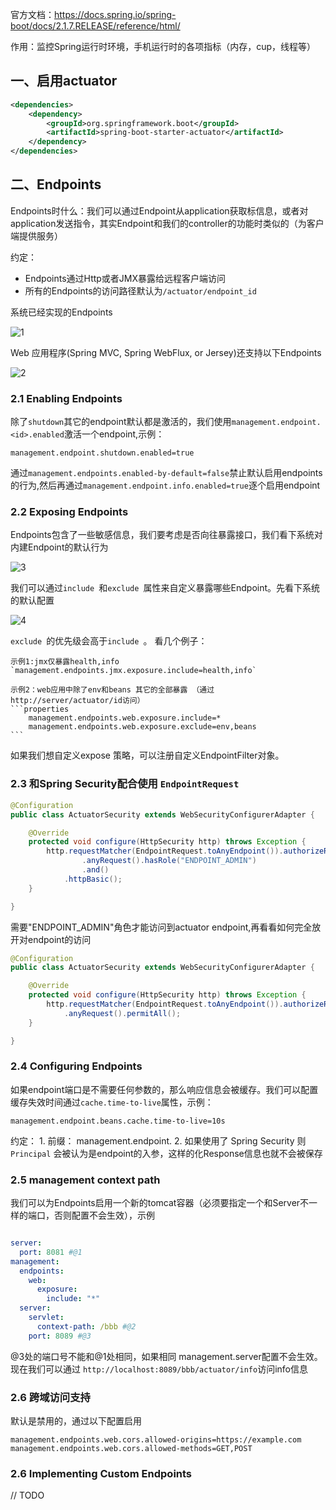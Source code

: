 官方文档：https://docs.spring.io/spring-boot/docs/2.1.7.RELEASE/reference/html/

作用：监控Spring运行时环境，手机运行时的各项指标（内存，cup，线程等）


## 一、启用actuator

```xml
<dependencies>
	<dependency>
		<groupId>org.springframework.boot</groupId>
		<artifactId>spring-boot-starter-actuator</artifactId>
	</dependency>
</dependencies>
```

## 二、Endpoints

Endpoints时什么：我们可以通过Endpoint从application获取标信息，或者对application发送指令，其实Endpoint和我们的controller的功能时类似的（为客户端提供服务）

约定：
* Endpoints通过Http或者JMX暴露给远程客户端访问
* 所有的Endpoints的访问路径默认为`/actuator/endpoint_id`


系统已经实现的Endpoints

![1](./.assert/1.png)

Web 应用程序(Spring MVC, Spring WebFlux, or Jersey)还支持以下Endpoints

![2](./.assert/2.png)

### 2.1 Enabling Endpoints

除了`shutdown`其它的endpoint默认都是激活的，我们使用`management.endpoint.<id>.enabled`激活一个endpoint,示例：
```properties
management.endpoint.shutdown.enabled=true
```
通过`management.endpoints.enabled-by-default=false`禁止默认启用endpoints的行为,然后再通过`management.endpoint.info.enabled=true`逐个启用endpoint

### 2.2 Exposing Endpoints

Endpoints包含了一些敏感信息，我们要考虑是否向往暴露接口，我们看下系统对内建Endpoint的默认行为

![3](./.assert/3.png)

我们可以通过`include `和`exclude `属性来自定义暴露哪些Endpoint。先看下系统的默认配置

![4](./.assert/4.png)

`exclude `的优先级会高于`include `。
看几个例子：

	示例1:jmx仅暴露health,info
	`management.endpoints.jmx.exposure.include=health,info`

	示例2：web应用中除了env和beans 其它的全部暴露 （通过http://server/actuator/id访问）
	```properties
		management.endpoints.web.exposure.include=*
		management.endpoints.web.exposure.exclude=env,beans
	```
如果我们想自定义expose 策略，可以注册自定义EndpointFilter对象。

### 2.3 和Spring Security配合使用 `EndpointRequest`

```java
@Configuration
public class ActuatorSecurity extends WebSecurityConfigurerAdapter {

	@Override
	protected void configure(HttpSecurity http) throws Exception {
		http.requestMatcher(EndpointRequest.toAnyEndpoint()).authorizeRequests()
				.anyRequest().hasRole("ENDPOINT_ADMIN")
				.and()
			.httpBasic();
	}

}
```
需要"ENDPOINT_ADMIN"角色才能访问到actuator endpoint,再看看如何完全放开对endpoint的访问

```java
@Configuration
public class ActuatorSecurity extends WebSecurityConfigurerAdapter {

	@Override
	protected void configure(HttpSecurity http) throws Exception {
		http.requestMatcher(EndpointRequest.toAnyEndpoint()).authorizeRequests()
			.anyRequest().permitAll();
	}

}
```

### 2.4 Configuring Endpoints

如果endpoint端口是不需要任何参数的，那么响应信息会被缓存。我们可以配置缓存失效时间通过`cache.time-to-live`属性，示例：
```properties
management.endpoint.beans.cache.time-to-live=10s
```
约定：
	1. 前缀： management.endpoint.<name> 
	2. 如果使用了 Spring Security 则 `Principal` 会被认为是endpoint的入参，这样的化Response信息也就不会被保存

### 2.5 management context path

我们可以为Endpoints启用一个新的tomcat容器（必须要指定一个和Server不一样的端口，否则配置不会生效），示例
```yml

server:
  port: 8081 #@1
management:
  endpoints:
    web:
      exposure:
        include: "*"
  server:
    servlet:
      context-path: /bbb #@2
    port: 8089 #@3
```
@3处的端口号不能和@1处相同，如果相同 management.server配置不会生效。现在我们可以通过 `http://localhost:8089/bbb/actuator/info`访问info信息

### 2.6 跨域访问支持

默认是禁用的，通过以下配置启用
```properties
management.endpoints.web.cors.allowed-origins=https://example.com
management.endpoints.web.cors.allowed-methods=GET,POST
```

### 2.6 Implementing Custom Endpoints

// TODO 